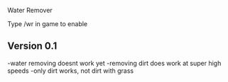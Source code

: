 Water Remover

Type /wr in game to enable

Version 0.1
--------------
-water removing doesnt work yet
-removing dirt does work at super high speeds
-only dirt works, not dirt with grass